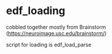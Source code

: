 # edf_loading
 cobbled together mostly from Brainstorm (https://neuroimage.usc.edu/brainstorm/)
 
 script for loading is edf_load_parse
